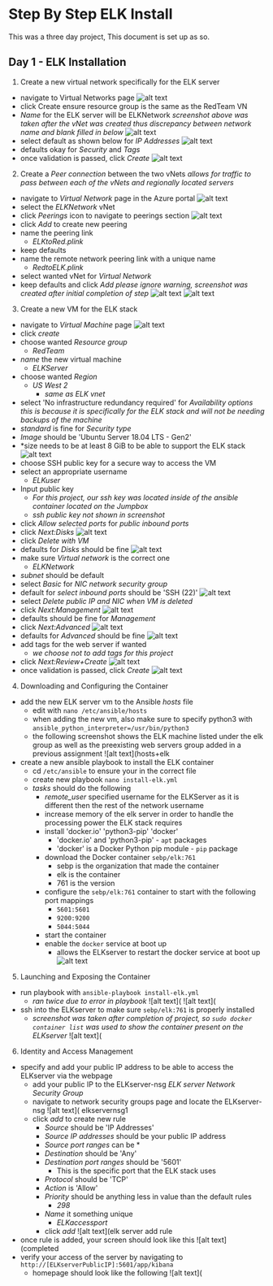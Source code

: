 # Step By Step ELK Install

This was a three day project, This document is set up as so.

## Day 1 - ELK Installation

1. Create a new virtual network specifically for the ELK server
  - navigate to Virtual Networks page
    ![alt text](https://github.com/UCB-CyberSecurity-Cohort5/elk-stack-project-kamkay/blob/main/images/screenshots/1.%20go%20to%20virtual%20networks%20page.png)
  - click Create ensure resource group is the same as the RedTeam VN
  - *Name* for the ELK server will be ELKNetwork
      *screenshot above was taken after the vNet was created thus discrepancy between network name and blank filled in below*
    ![alt text](https://github.com/UCB-CyberSecurity-Cohort5/elk-stack-project-kamkay/blob/main/images/screenshots/02.%20create%20new%20network.png)
  - select default as shown below for *IP Addresses*
    ![alt text](https://github.com/UCB-CyberSecurity-Cohort5/elk-stack-project-kamkay/blob/main/images/screenshots/03.%20click%20default%20subnet.png)
  - defaults okay for *Security* and *Tags*
  - once validation is passed, click *Create*
    ![alt text](https://github.com/UCB-CyberSecurity-Cohort5/elk-stack-project-kamkay/blob/main/images/screenshots/04.%20verify%26create.png)
2. Create a *Peer connection* between the two vNets
 *allows for traffic to pass between each of the vNets and regionally located servers*
  - navigate to *Virtual Network* page in the Azure portal
    ![alt text](https://github.com/UCB-CyberSecurity-Cohort5/elk-stack-project-kamkay/blob/main/images/screenshots/05.%20go%20to%20vn's%20to%20add%20peerlink.png)
  - select the *ELKNetwork* vNet
  - click *Peerings* icon to navigate to peerings section
    ![alt text](https://github.com/UCB-CyberSecurity-Cohort5/elk-stack-project-kamkay/blob/main/images/screenshots/06.%20click%20ELKNet%20%26%20find%20peerings.png)
  - click *Add* to create new peering
  - name the peering link  
    - *ELKtoRed.plink*
  - keep defaults 
  - name the remote network peering link with a unique name 
    - *RedtoELK.plink*
  - select wanted vNet for *Virtual Network*
  - keep defaults and click *Add* 
     *please ignore warning, screenshot was created after initial completion of step*
    ![alt text](https://github.com/UCB-CyberSecurity-Cohort5/elk-stack-project-kamkay/blob/main/images/screenshots/07.1%20add%20peering.png)
    ![alt text](https://github.com/UCB-CyberSecurity-Cohort5/elk-stack-project-kamkay/blob/main/images/screenshots/07.2%20add%20peering%20.png)

3. Create a new VM for the ELK stack
  - navigate to *Virtual Machine* page
    ![alt text](https://github.com/UCB-CyberSecurity-Cohort5/elk-stack-project-kamkay/blob/main/images/screenshots/09.%20find%20vm%20tab.png)
  - click *create*
  - choose wanted *Resource group* 
    - *RedTeam*
  - *name* the new virtual machine
    - *ELKServer*
  - choose wanted *Region*
    - *US West 2* 
      - *same as ELK vnet*
  - select 'No infrastructure redundancy required' for *Availability options*
    *this is because it is specifically for the ELK stack and will not be needing backups of the machine* 
  - *standard* is fine for *Security type*
  - *Image* should be 'Ubuntu Server 18.04 LTS - Gen2'
  - *size needs to be at least 8 GiB to be able to support the ELK stack
    ![alt text](https://github.com/UCB-CyberSecurity-Cohort5/elk-stack-project-kamkay/blob/main/images/screenshots/11.%201%20create%20new%20vm%20basics.png)
  - choose SSH public key for a secure way to access the VM
  - select an appropriate username 
    - *ELKuser*
  - Input public key 
    - *For this project, our ssh key was located inside of the ansible container located on the Jumpbox*
     - *ssh public key not shown in screenshot*
  - click *Allow selected ports* for *public inbound ports*
  - click *Next:Disks*
    ![alt text](https://github.com/UCB-CyberSecurity-Cohort5/elk-stack-project-kamkay/blob/main/images/screenshots/11.2%20create%20vm%20basics.png)
  - click *Delete with VM*
  - defaults for *Disks* should be fine
    ![alt text](https://github.com/UCB-CyberSecurity-Cohort5/elk-stack-project-kamkay/blob/main/images/screenshots/11.5.1%20next.png)
  - make sure *Virtual network* is the correct one
    - *ELKNetwork*
  - *subnet* should be default
  - select *Basic* for *NIC network security group*
  - default for *select inbound ports* should be 'SSH (22)'
    ![alt text](https://github.com/UCB-CyberSecurity-Cohort5/elk-stack-project-kamkay/blob/main/images/screenshots/11.3%20create%20new%20pub%20ip.png)
  - select *Delete public IP and NIC when VM is deleted*
  - click *Next:Management*
    ![alt text](https://github.com/UCB-CyberSecurity-Cohort5/elk-stack-project-kamkay/blob/main/images/screenshots/11.4%20delete%20when%20vm%20deleted.png)
  - defaults should be fine for *Management*
  - click *Next:Advanced*
     ![alt text](https://github.com/UCB-CyberSecurity-Cohort5/elk-stack-project-kamkay/blob/main/images/screenshots/11.5%20next.png)
  - defaults for *Advanced* should be fine
    ![alt text](https://github.com/UCB-CyberSecurity-Cohort5/elk-stack-project-kamkay/blob/main/images/screenshots/11.6%20next.png)
  - add tags for the web server if wanted 
     - *we choose not to add tags for this project*
  - click *Next:Review+Create*
     ![alt text](https://github.com/UCB-CyberSecurity-Cohort5/elk-stack-project-kamkay/blob/main/images/screenshots/11.7%20nxt.png)
  - once validation is passed, click *Create*
     ![alt text](https://github.com/UCB-CyberSecurity-Cohort5/elk-stack-project-kamkay/blob/main/images/screenshots/11.8%20create.png)

4. Downloading and Configuring the Container
  - add the new ELK server vm to the Ansible *hosts* file 
    - edit with `nano /etc/ansible/hosts`
    - when adding the new vm, also make sure to specify python3 with `ansible_python_interpreter=/usr/bin/python3`
    - the following screenshot shows the ELK machine listed under the elk group as well as the preexisting web servers group added in a previous assignment 
     ![alt text](hosts+elk
  - create a new ansible playbook to install the ELK container
    - cd `/etc/ansible` to ensure your in the correct file
    - create new playbook `nano install-elk.yml`
    - *tasks* should do the following 
      - *remote_user* specified username for the ELKServer as it is different then the rest of the network username 
      - increase memory of the elk server in order to handle the processing power the ELK stack requires
      - install 'docker.io' 'python3-pip' 'docker'
         - 'docker.io' and 'python3-pip' - `apt` packages
         - 'docker' is a Docker Python pip module - `pip` package
      - download the Docker container `sebp/elk:761`
         - sebp is the organization that made the container
         - elk is the container
         - 761 is the version
      -  configure the `sebp/elk:761` container to start with the following port mappings
         - `5601:5601`
         - `9200:9200`
         - `5044:5044`
      - start the container
      - enable the `docker` service at boot up 
         - allows the ELKserver to restart the docker service at boot up
      ![alt text](https://github.com/UCB-CyberSecurity-Cohort5/elk-stack-project-kamkay/blob/main/Playbooks/install-elk.yml)

5. Launching and Exposing the Container
  - run playbook with `ansible-playbook install-elk.yml`
    - *ran twice due to error in playbook*
     ![alt text](
     ![alt text](
  - ssh into the ELKserver to make sure `sebp/elk:761` is properly installed
    - *screenshot was taken after completion of project, so `sudo docker container list` was used to show the container present on the ELKserver*
     ![alt text](

6. Identity and Access Management
  - specify and add your public IP address to be able to access the ELKserver via the webpage
    - add your public IP to the ELKserver-nsg *ELK server Network Security Group*
    - navigate to network security groups page and locate the ELKserver-nsg
     ![alt text]( elkservernsg1
    - click *add* to create new rule
      - *Source* should be 'IP Addresses'
      - *Source IP addresses* should be your public IP address 
      - *Source port ranges* can be *
      - *Destination* should be 'Any'
      - *Destination port ranges* should be '5601'
        - This is the specific port that the ELK stack uses
      - *Protocol* should be 'TCP'
      - *Action* is 'Allow'
      - *Priority* should be anything less in value than the default rules
        - *298*
      - *Name* it something unique
        - *ELKaccessport*
      - click *add*
     ![alt text](elk server add rule
  - once rule is added, your screen should look like this 
     ![alt text](completed
  - verify your access of the server by navigating to `http://[ELKserverPublicIP]:5601/app/kibana` 
    - homepage should look like the following 
     ![alt text](

